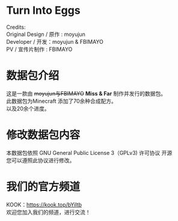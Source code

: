 # Turn Into Eggs
Credits:<br>
Original Design / 原作 : moyujun<br>
Developer / 开发：moyujun & FBIMAYO<br>
PV / 宣传片制作 : FBIMAYO<br>
# 数据包介绍
这是一款由 <s>moyujun与FBIMAYO</s> <b>Miss & Far</b> 制作并发行的数据包。<br>
此数据包为Minecraft 添加了70余种合成配方。<br>
以及20余个进度。<br>
# 修改数据包内容
本数据包依照 GNU General Public License 3（GPLv3) 许可协议 开源<br>
您可以遵照此协议进行修改。<br>
# 我们的官方频道
KOOK：https://kook.top/bYiItb<br>
欢迎您加入我们的频道，进行交流！

